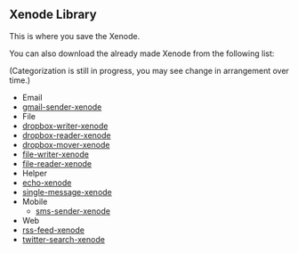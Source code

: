 ## Xenode Library

This is where you save the Xenode.

You can also download the already made Xenode from the following list: 

(Categorization is still in progress, you may see change in arrangement over time.)

* Email
 * [gmail-sender-xenode](https://github.com/Nodally/gmail-sender-xenode)
* File
 * [dropbox-writer-xenode](https://github.com/Nodally/dropbox-writer-xenode)
 * [dropbox-reader-xenode](https://github.com/Nodally/dropbox-reader-xenode)
 * [dropbox-mover-xenode](https://github.com/Nodally/dropbox-mover-xenode)
 * [file-writer-xenode](https://github.com/Nodally/file-writer-xenode)
 * [file-reader-xenode](https://github.com/Nodally/file-reader-xenode)
* Helper
 * [echo-xenode](https://github.com/Nodally/echo-xenode)
 * [single-message-xenode](https://github.com/Nodally/single-message-xenode)
* Mobile
  * [sms-sender-xenode](https://github.com/Nodally/sms-sender-xenode)
* Web
 * [rss-feed-xenode](https://github.com/Nodally/rss-feed-xenode)
 * [twitter-search-xenode](https://github.com/Nodally/file-writer-xenode)
 






